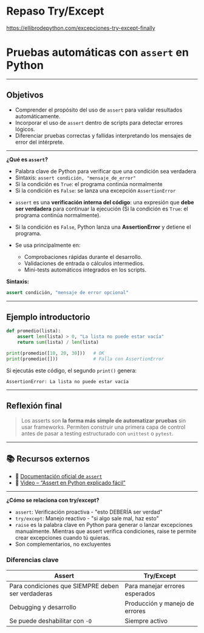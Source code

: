 # Repaso Try/Except
https://ellibrodepython.com/excepciones-try-except-finally


# Pruebas automáticas con `assert` en Python
---

## **Objetivos**

* Comprender el propósito del uso de `assert` para validar resultados automáticamente.
* Incorporar el uso de `assert` dentro de scripts para detectar errores lógicos.
* Diferenciar pruebas correctas y fallidas interpretando los mensajes de error del intérprete.

---

**¿Qué es `assert`?**

- Palabra clave de Python para verificar que una condición sea verdadera
- Sintaxis: `assert condición, "mensaje_de_error"`
- Si la condición es `True`: el programa continúa normalmente
- Si la condición es `False`: se lanza una excepción `AssertionError`

* `assert` es una **verificación interna del código**: una expresión que **debe ser verdadera** para continuar la ejecución (Si la condición es `True`: el programa continúa normalmente).
* Si la condición es `False`, Python lanza una **AssertionError** y detiene el programa.

* Se usa principalmente en:

  * Comprobaciones rápidas durante el desarrollo.
  * Validaciones de entrada o cálculos intermedios.
  * Mini-tests automáticos integrados en los scripts.

**Sintaxis:**

```python
assert condición, "mensaje de error opcional"
```

---

## **Ejemplo introductorio**

```python
def promedio(lista):
    assert len(lista) > 0, "La lista no puede estar vacía"
    return sum(lista) / len(lista)

print(promedio([10, 20, 30]))   # OK
print(promedio([]))             # Falla con AssertionError
```

Si ejecutás este código, el segundo `print()` genera:

```
AssertionError: La lista no puede estar vacía
```

---

## **Reflexión final**

> Los asserts son **la forma más simple de automatizar pruebas** sin usar frameworks.
> Permiten construir una primera capa de control antes de pasar a testing estructurado con `unittest` o `pytest`.

---

## 📚 **Recursos externos**

* 📖 [Documentación oficial de `assert`](https://docs.python.org/3/reference/simple_stmts.html#the-assert-statement)
* 🎥 [Video – “Assert en Python explicado fácil”](https://www.youtube.com/watch?v=I_g4Y3sSZ50)

---

**¿Cómo se relaciona con try/except?**
- `assert`: Verificación proactiva - "esto DEBERÍA ser verdad"
- `try/except`: Manejo reactivo - "si algo sale mal, haz esto"
- `raise` es la palabra clave en Python para generar o lanzar excepciones manualmente. Mientras que assert verifica condiciones, raise te permite crear excepciones cuando tú quieras.
- Son complementarios, no excluyentes

### **Diferencias clave**

| Assert | Try/Except |
|--------|------------|
| Para condiciones que SIEMPRE deben ser verdaderas | Para manejar errores esperados |
| Debugging y desarrollo | Producción y manejo de errores |
| Se puede deshabilitar con `-O` | Siempre activo |
